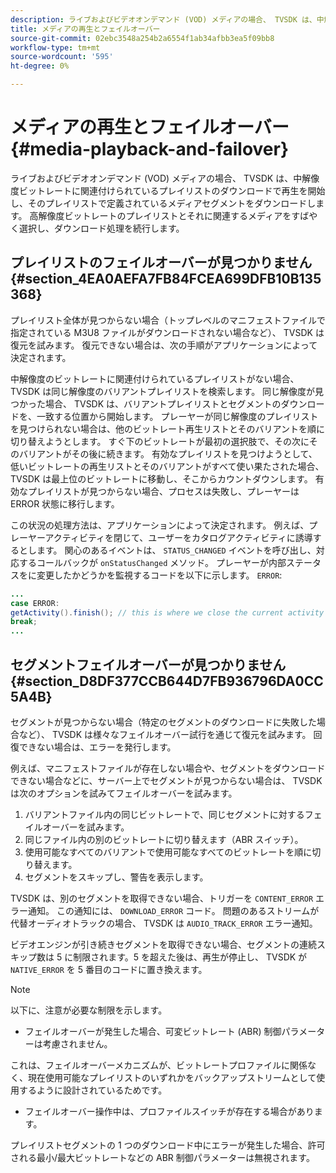 ```yaml
---
description: ライブおよびビデオオンデマンド (VOD) メディアの場合、 TVSDK は、中解像度ビットレートに関連付けられているプレイリストのダウンロードで再生を開始し、そのプレイリストで定義されているメディアセグメントをダウンロードします。 高解像度ビットレートのプレイリストとそれに関連するメディアをすばやく選択し、ダウンロード処理を続行します。
title: メディアの再生とフェイルオーバー
source-git-commit: 02ebc3548a254b2a6554f1ab34afbb3ea5f09bb8
workflow-type: tm+mt
source-wordcount: '595'
ht-degree: 0%

---
```


# メディアの再生とフェイルオーバー {#media-playback-and-failover}

ライブおよびビデオオンデマンド (VOD) メディアの場合、 TVSDK は、中解像度ビットレートに関連付けられているプレイリストのダウンロードで再生を開始し、そのプレイリストで定義されているメディアセグメントをダウンロードします。 高解像度ビットレートのプレイリストとそれに関連するメディアをすばやく選択し、ダウンロード処理を続行します。

## プレイリストのフェイルオーバーが見つかりません {#section_4EA0AEFA7FB84FCEA699DFB10B135368}

プレイリスト全体が見つからない場合（トップレベルのマニフェストファイルで指定されている M3U8 ファイルがダウンロードされない場合など）、 TVSDK は復元を試みます。 復元できない場合は、次の手順がアプリケーションによって決定されます。

中解像度のビットレートに関連付けられているプレイリストがない場合、 TVSDK は同じ解像度のバリアントプレイリストを検索します。 同じ解像度が見つかった場合、 TVSDK は、バリアントプレイリストとセグメントのダウンロードを、一致する位置から開始します。 プレーヤーが同じ解像度のプレイリストを見つけられない場合は、他のビットレート再生リストとそのバリアントを順に切り替えようとします。 すぐ下のビットレートが最初の選択肢で、その次にそのバリアントがその後に続きます。 有効なプレイリストを見つけようとして、低いビットレートの再生リストとそのバリアントがすべて使い果たされた場合、 TVSDK は最上位のビットレートに移動し、そこからカウントダウンします。 有効なプレイリストが見つからない場合、プロセスは失敗し、プレーヤーは ERROR 状態に移行します。

この状況の処理方法は、アプリケーションによって決定されます。 例えば、プレーヤーアクティビティを閉じて、ユーザーをカタログアクティビティに誘導するとします。 関心のあるイベントは、 `STATUS_CHANGED` イベントを呼び出し、対応するコールバックが `onStatusChanged` メソッド。 プレーヤーが内部ステータスをに変更したかどうかを監視するコードを以下に示します。 `ERROR`:

```java
... 
case ERROR: 
getActivity().finish(); // this is where we close the current activity (the Player activity) 
break; 
...
```

## セグメントフェイルオーバーが見つかりません {#section_D8DF377CCB644D7FB936796DA0CC5A4B}

セグメントが見つからない場合（特定のセグメントのダウンロードに失敗した場合など）、 TVSDK は様々なフェイルオーバー試行を通じて復元を試みます。 回復できない場合は、エラーを発行します。

例えば、マニフェストファイルが存在しない場合や、セグメントをダウンロードできない場合などに、サーバー上でセグメントが見つからない場合は、 TVSDK は次のオプションを試みてフェイルオーバーを試みます。

1. バリアントファイル内の同じビットレートで、同じセグメントに対するフェイルオーバーを試みます。
1. 同じファイル内の別のビットレートに切り替えます（ABR スイッチ）。
1. 使用可能なすべてのバリアントで使用可能なすべてのビットレートを順に切り替えます。
1. セグメントをスキップし、警告を表示します。

TVSDK は、別のセグメントを取得できない場合、トリガーを `CONTENT_ERROR` エラー通知。 この通知には、 `DOWNLOAD_ERROR` コード。 問題のあるストリームが代替オーディオトラックの場合、 TVSDK は `AUDIO_TRACK_ERROR` エラー通知。

ビデオエンジンが引き続きセグメントを取得できない場合、セグメントの連続スキップ数は 5 に制限されます。5 を超えた後は、再生が停止し、 TVSDK が `NATIVE_ERROR` を 5 番目のコードに置き換えます。

>[!NOTE]
>
>以下に、注意が必要な制限を示します。
>
>* フェイルオーバーが発生した場合、可変ビットレート (ABR) 制御パラメーターは考慮されません。
>
>  これは、フェイルオーバーメカニズムが、ビットレートプロファイルに関係なく、現在使用可能なプレイリストのいずれかをバックアップストリームとして使用するように設計されているためです。
>* フェイルオーバー操作中は、プロファイルスイッチが存在する場合があります。
>
>  プレイリストセグメントの 1 つのダウンロード中にエラーが発生した場合、許可される最小/最大ビットレートなどの ABR 制御パラメーターは無視されます。
>
